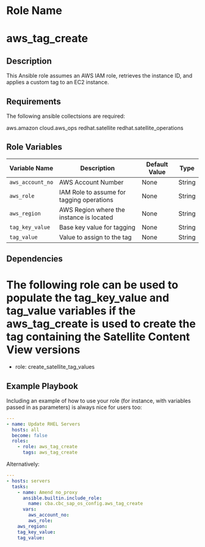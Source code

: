 Role Name
=========

# aws_tag_create

Description
------------
This Ansible role assumes an AWS IAM role, retrieves the instance ID, and applies a custom tag to an EC2 instance.

Requirements
------------

The following ansible collectsions are required:

aws.amazon
cloud.aws_ops
redhat.satellite
redhat.satellite_operations

Role Variables
--------------


| Variable Name      | Description                                           | Default Value  | Type   |
|--------------------|-------------------------------------------------------|---------------|--------|
| `aws_account_no`  | AWS Account Number                                    | None          | String |
| `aws_role`        | IAM Role to assume for tagging operations             | None          | String |
| `aws_region`      | AWS Region where the instance is located              | None          | String |
| `tag_key_value`   | Base key value for tagging                           | None          | String |
| `tag_value`       | Value to assign to the tag                           | None          | String |


Dependencies
------------

# The following role can be used to populate the tag_key_value and tag_value variables if the aws_tag_create is used to create the tag containing the Satellite Content View versions 

- role: create_satellite_tag_values

Example Playbook
----------------

Including an example of how to use your role (for instance, with variables passed in as parameters) is always nice for users too:

```yaml
---
- name: Update RHEL Servers
  hosts: all
  become: false
  roles:
    - role: aws_tag_create
      tags: aws_tag_create

```

Alternatively: 

```yaml
---
- hosts: servers
  tasks:
    - name: Amend no_proxy
      ansible.builtin.include_role:
        name: cba.cbc_sap_os_config.aws_tag_create
      vars:
        aws_account_no: 
        aws_role:
  	aws_region:
 	tag_key_value:
	tag_value: 

```
